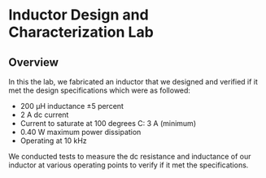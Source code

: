 # Inductor Design and Characterization Lab

## Overview 

In this the lab, we fabricated an inductor that we designed and verified if it met the design specifications which were as followed:
- 200 μH inductance ±5 percent
- 2 A dc current
- Current to saturate at 100 degrees C: 3 A (minimum)
- 0.40 W maximum power dissipation
- Operating at 10 kHz

We conducted tests to measure the dc resistance and inductance of our inductor at various operating points to verify if it met the specifications.
